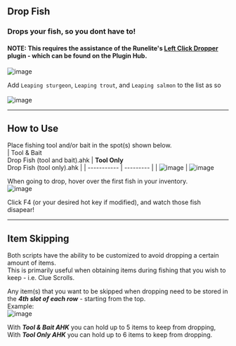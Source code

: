 ## Drop Fish
### Drops your fish, so you dont have to!  

#### **NOTE:** This requires the assistance of the Runelite's [Left Click Dropper](https://github.com/JZomDev/zom-external-plugins/tree/065eca5a35bbc78f774ab9641d378aca1c2832ff) plugin - which can be found on the Plugin Hub.  
![image](https://user-images.githubusercontent.com/92201744/136655199-9b35a21a-803d-4528-b242-db3ba3bffaf6.png)

Add <code>Leaping sturgeon</code>, <code>Leaping trout</code>, and <code>Leaping salmon</code> to the list as so <br/><br/>
![image](https://user-images.githubusercontent.com/92201744/136648602-67d0351d-15f9-4981-ac17-22cb45586c43.png)
<hr/>

## How to Use

Place fishing tool and/or bait in the spot(s) shown below.  
| Tool & Bait <br/> Drop Fish (tool and bait).ahk | **Tool Only** <br/> Drop Fish (tool only).ahk |
| ----------- | --------- |
| ![image](https://user-images.githubusercontent.com/92201744/136648311-a5af71c9-6fa7-42e0-9c77-011fbc90a692.png) | ![image](https://user-images.githubusercontent.com/92201744/136649353-53ded8b3-4ba7-409e-ac16-6461f8db848e.png)

When going to drop, hover over the first fish in your inventory.  
![image](https://user-images.githubusercontent.com/92201744/136648644-cb1d1d40-6bcd-492d-b988-1fbb590a125b.png)

Click F4 (or your desired hot key if modified), and watch those fish disapear!
<hr/>

## Item Skipping
Both scripts have the ability to be customized to avoid dropping a certain amount of items.  
This is primarily useful when obtaining items during fishing that you wish to keep - i.e. Clue Scrolls.

Any item(s) that you want to be skipped when dropping need to be stored in the _**4th slot of each row**_ - starting from the top.  
Example:  
![image](https://user-images.githubusercontent.com/92201744/137232351-135ca6a2-9312-453a-8ed0-c0fa581c41bd.png)  

With _**Tool & Bait AHK**_ you can hold up to 5 items to keep from dropping,  
With _**Tool Only AHK**_ you can hold up to 6 items to keep from dropping.

